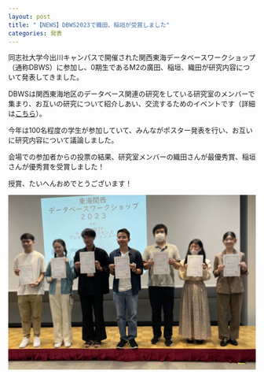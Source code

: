 ```yaml
---
layout: post
title: "【NEWS】DBWS2023で織田、稲垣が受賞しました"
categories: 発表
---
```

同志社大学今出川キャンパスで開催された関西東海データベースワークショップ（通称DBWS）に参加し、0期生であるM2の廣田、稲垣、織田が研究内容について発表してきました。

DBWSは関西東海地区のデータベース関連の研究をしている研究室のメンバーで集まり、お互いの研究について紹介しあい、交流するためのイベントです（詳細は[こちら](https://www.nadasemi.jp/dbws-2023/)）。

今年は100名程度の学生が参加していて、みんながポスター発表を行い、お互いに研究内容について議論しました。

会場での参加者からの投票の結果、研究室メンバーの織田さんが最優秀賞、稲垣さんが優秀賞を受賞しました！

授賞、たいへんおめでとうございます！

![写真](/assets/img/posts/20230915/DBWS2023_1.png "乾杯")